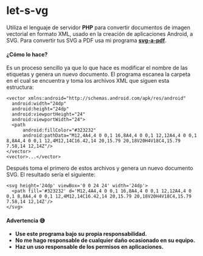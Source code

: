 # let-s-vg
Utiliza el lenguaje de servidor **PHP** para convertir documentos de imagen vectorial en formato XML, usado en la 
creación de aplicaciones Android, a SVG. Para convertir tus SVG a PDF usa mi programa [**svg-a-pdf**](https://github.com/JoaquinBelloJimenez/svg-a-pdf-cadena).

#### ¿Cómo lo hace?

Es un proceso sencillo ya que lo que hace es modificar el nombre de las etiquetas y genera un nuevo documento.
El programa escanea la carpeta en el cual se encuentra y toma los archivos XML que siguen esta estructura:
  ```
<vector xmlns:android="http://schemas.android.com/apk/res/android"
    android:width="24dp"
    android:height="24dp"
    android:viewportHeight="24"
    android:viewportWidth="24">
    <path
        android:fillColor="#323232"
        android:pathData="M12,4A4,4 0 0,1 16,8A4,4 0 0,1 12,12A4,4 0 0,1 8,8A4,4 0 0,1 12,4M12,14C16.42,14 20,15.79 20,18V20H4V18C4,15.79 7.58,14 12,14Z"/>
</vector>
<vector>...</vector>

  ```
  Después toma el primero de estos archivos y  genera un nuevo documento SVG. El resultado sería el siguiente:
  ```
  <svg height='24dp' viewBox='0 0 24 24' width='24dp'> 
    <path fill='#323232' d='M12,4A4,4 0 0,1 16,8A4,4 0 0,1 12,12A4,4 0 0,1 8,8A4,4 0 0,1 12,4M12,14C16.42,14 20,15.79 20,18V20H4V18C4,15.79 7.58,14 12,14Z'/>
  </svg>
  
  ```
#### Advertencia 😅
+ **Use este programa bajo su propia responsabilidad.**
+ **No me hago responsable de cualquier daño ocasionado en su equipo.**
+ **Haz un uso responsable de los permisos en aplicaciones.**
